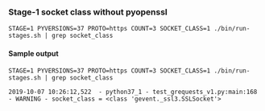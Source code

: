 ### Stage-1 socket class without pyopenssl

```text
STAGE=1 PYVERSIONS=37 PROTO=https COUNT=3 SOCKET_CLASS=1 ./bin/run-stages.sh | grep socket_class
```


#### Sample output

```text
STAGE=1 PYVERSIONS=37 PROTO=https COUNT=3 SOCKET_CLASS=1 ./bin/run-stages.sh | grep socket_class
```

```text
2019-10-07 10:26:12,522  - python37_1 - test_grequests_v1.py:main:168 - WARNING - socket_class = <class 'gevent._ssl3.SSLSocket'>
```

